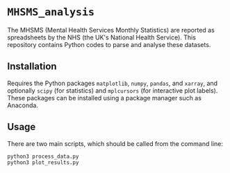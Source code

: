 # `MHSMS_analysis`

The MHSMS (Mental Health Services Monthly Statistics) are reported as spreadsheets by the NHS (the UK's National Health Service). This repository contains Python codes to parse and analyse these datasets.

## Installation

Requires the Python packages `matplotlib`, `numpy`, `pandas`, and `xarray`, and optionally `scipy` (for statistics) and `mplcursors` (for interactive plot labels). These packages can be installed using a package manager such as Anaconda.

## Usage

There are two main scripts, which should be called from the command line:

```
python3 process_data.py
python3 plot_results.py
```
